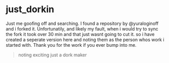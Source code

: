 # just_dorkin
Just me goofing off and searching. I found a repository by @yuraloginoff and i forked it. Unfortunatily, and likely my fault, when i would try to sync the fork it took over 30 min and that just wasnt going to cut it. so i have created a seperate version here and noting them as the person whos work i started with.  Thank you for the work if you ever bump into me.

> noting exciting just a dork maker
